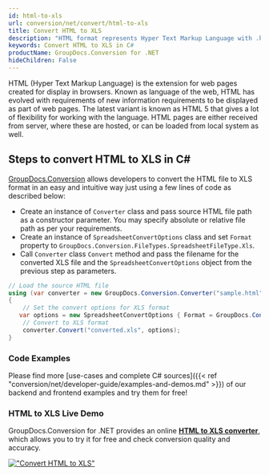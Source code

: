 ```yaml
---
id: html-to-xls
url: conversion/net/convert/html-to-xls
title: Convert HTML to XLS
description: "HTML format represents Hyper Text Markup Language with .html extension. Learn how to convert HTML to XLS file programmatically in C# language using GroupDocs.Conversion for .NET library."
keywords: Convert HTML to XLS in C#
productName: GroupDocs.Conversion for .NET
hideChildren: False
---
```


HTML (Hyper Text Markup Language) is the extension for web pages created for display in browsers. Known as language of the web, HTML has evolved with requirements of new information requirements to be displayed as part of web pages. The latest variant is known as HTML 5 that gives a lot of flexibility for working with the language. HTML pages are either received from server, where these are hosted, or can be loaded from local system as well.

## Steps to convert HTML to XLS in C#

[GroupDocs.Conversion](https://products.groupdocs.com/conversion/net) allows developers to convert the HTML file to XLS format in an easy and intuitive way just using a few lines of code as described below:

* Create an instance of `Converter` class and pass source HTML file path as a constructor parameter. You may specify absolute or relative file path as per your requirements. 
* Create an instance of `SpreadsheetConvertOptions` class and set `Format` property to `GroupDocs.Conversion.FileTypes.SpreadsheetFileType.Xls`.
* Call `Converter` class `Convert` method and pass the filename for the converted XLS file and the `SpreadsheetConvertOptions` object from the previous step as parameters.

```csharp
// Load the source HTML file
using (var converter = new GroupDocs.Conversion.Converter("sample.html"))
{
    // Set the convert options for XLS format
   var options = new SpreadsheetConvertOptions { Format = GroupDocs.Conversion.FileTypes.SpreadsheetFileType.Xls };
    // Convert to XLS format
    converter.Convert("converted.xls", options);
}
```

### Code Examples

Please find more [use-cases and complete C# sources]({{< ref "conversion/net/developer-guide/examples-and-demos.md" >}}) of our backend and frontend examples and try them for free!

### HTML to XLS Live Demo

GroupDocs.Conversion for .NET provides an online [**HTML to XLS converter**](https://products.groupdocs.app/conversion/html-to-xls), which allows you to try it for free and check conversion quality and accuracy.

[!["Convert HTML to XLS"](conversion/net/images/convert-to-xls/convert-html-to-xls.png)](https://products.groupdocs.app/conversion/html-to-xls)